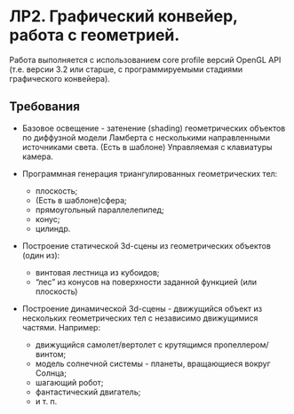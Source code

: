 # ЛР2. Графический конвейер, работа с геометрией.

Работа выполняется с использованием core profile версий OpenGL API (т.е. версии 3.2 или старше, с программируемыми стадиями графического конвейера).

## Требования
* Базовое освещение - затенение (shading) геометрических объектов по диффузной модели Ламберта  с несколькими направленными источниками света.
(Есть в шаблоне) Управляемая с клавиатуры камера.

* Программная генерация триангулированных геометрических тел:
  * плоскость;
  * (Есть в шаблоне)сфера;
  * прямоугольный параллелепипед;
  * конус;
  * цилиндр.

* Построение статической 3d-сцены из геометрических объектов (один из):
  * винтовая лестница из кубоидов;
  * “лес” из конусов на поверхности заданной функцией (или плоскость)

* Построение динамической 3d-сцены -  движущийся объект из нескольких геометрических тел с независимо движущимися частями. Например:
  * движущийся самолет/вертолет с крутящимся пропеллером/винтом;
  * модель солнечной системы - планеты, вращающиеся вокруг Солнца;
  * шагающий робот;
  * фантастический двигатель;
  * и т. п.
